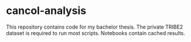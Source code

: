 # cancol-analysis
This repository contains code for my bachelor thesis.
The private TRIBE2 dataset is required to run most scripts. Notebooks contain cached results.
